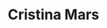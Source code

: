 ---
layout: autor
title: Cristina Mars
posicion: 
generosAutor: Narrativa
selloAutor:
paisAutor:
selloAutor:
librosAutor: {a,b,c}
imagenAutor:
---
